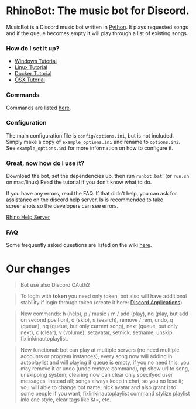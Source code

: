 # RhinoBot: The music bot for Discord.

MusicBot is a Discord music bot written in [Python](https://www.python.org "Python homepage"). It plays requested songs and if the queue becomes empty it will play through a list of existing songs.

### How do I set it up?

- [Windows Tutorial](https://github.com/SexualRhinoceros/MusicBot/wiki/Installation-guide-for-Windows-7-and-up "Windows instructions")
- [Linux Tutorial](https://github.com/SexualRhinoceros/MusicBot/wiki/Installation-guide-for-Ubuntu-14.04-and-other-versions "Linux instructions")
- [Docker Tutorial](https://github.com/SexualRhinoceros/MusicBot/wiki/Installation-guide-for-Docker)
- [OSX Tutorial](https://github.com/SexualRhinoceros/MusicBot/wiki/Installation-guide-for-OSX)

### Commands

Commands are listed [here](https://github.com/SexualRhinoceros/MusicBot/wiki/Commands-list "Commands list").

### Configuration

The main configuration file is `config/options.ini`, but is not included.  Simply make a copy of `example_options.ini` and rename to `options.ini`.  See `example_options.ini` for more information on how to configure it.

### Great, now how do I use it?
Download the bot, set the dependencies up, then run `runbot.bat`! (or `run.sh` on mac/linux)  Read the tutorial if you don't know what to do.

If you have any errors, read the FAQ. If that didn't help, you can ask for assistance on the discord help server. Is is recommended to take screenshots so the developers can see errors.

[Rhino Help Server](http://discord.me/rhinohelp "Discord link")

### FAQ

Some frequently asked questions are listed on the wiki [here](https://github.com/SexualRhinoceros/MusicBot/wiki/FAQ "Wiki").

# Our changes

> Bot use also Discord OAuth2

> To login with **token** you need only token, bot also will have additional stability if login through token (create it here: [Discord Applications](https://discordapp.com/developers/applications/me "Discord Applications"))

> New commands: h (help), p / music / m / add (play), nq (play, but add on second position), d (skip), s (search), remove / rem, undo, q (queue), nq (queue, but only current song), next (queue, but only next), c (clear), v (volume), setavatar, setnick, setname, unskip, fixlinkinautoplaylist.

> New functional: bot can play at multiple servers (no need multiple accounts or program instances), every song now will adding in autoplaylist and will playing if queue is empty, if you no need this, you may remove it or undo (undo remove command), np show url to song, unskipping system; clearing now can clear only specifyed user messages, instead all; songs always keep in chat, so you no lose it; you will able to change bot name, nick avatar and also grant it to some people if you want, fixlinkinautoplaylist command stylize playlist inlo one style, clear tags like &t=, etc.
